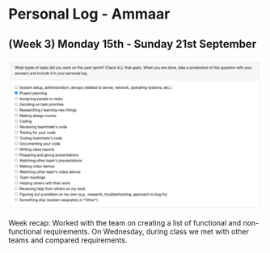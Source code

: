 # Personal Log - Ammaar

## (Week 3) Monday 15th - Sunday 21st September

![Screenshot of work done this sprint from peer eval](./screenshots/Ammaar-Sept-15-21.png)

Week recap: Worked with the team on creating a list of functional and non-functional requirements. On Wednesday, during class we met with other teams and compared requirements.
